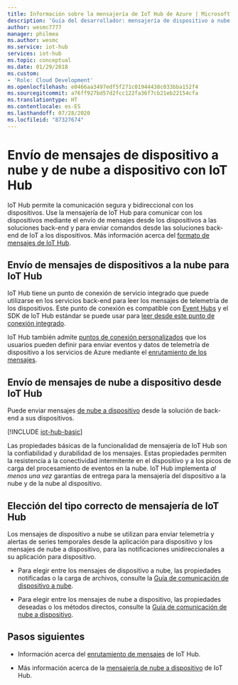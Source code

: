 ```yaml
---
title: Información sobre la mensajería de IoT Hub de Azure | Microsoft Docs
description: 'Guía del desarrollador: mensajería de dispositivo a nube y de nube a dispositivo con IoT Hub Incluye información sobre los formatos de mensaje y protocolos de comunicación compatibles.'
author: wesmc7777
manager: philmea
ms.author: wesmc
ms.service: iot-hub
services: iot-hub
ms.topic: conceptual
ms.date: 01/29/2018
ms.custom:
- 'Role: Cloud Development'
ms.openlocfilehash: e0466aa3497edf5f271c01944438c033bba152f4
ms.sourcegitcommit: a76ff927bd57d2fcc122fa36f7cb21eb22154cfa
ms.translationtype: HT
ms.contentlocale: es-ES
ms.lasthandoff: 07/28/2020
ms.locfileid: "87327674"
---
```

# <a name="send-device-to-cloud-and-cloud-to-device-messages-with-iot-hub"></a>Envío de mensajes de dispositivo a nube y de nube a dispositivo con IoT Hub

IoT Hub permite la comunicación segura y bidireccional con los dispositivos. Use la mensajería de IoT Hub para comunicar con los dispositivos mediante el envío de mensajes desde los dispositivos a las soluciones back-end y para enviar comandos desde las soluciones back-end de IoT a los dispositivos. Más información acerca del [formato de mensajes de IoT Hub](iot-hub-devguide-messages-construct.md).

## <a name="sending-device-to-cloud-messages-to-iot-hub"></a>Envío de mensajes de dispositivos a la nube para IoT Hub

IoT Hub tiene un punto de conexión de servicio integrado que puede utilizarse en los servicios back-end para leer los mensajes de telemetría de los dispositivos. Este punto de conexión es compatible con [Event Hubs](https://docs.microsoft.com/azure/event-hubs/) y el SDK de IoT Hub estándar se puede usar para [leer desde este punto de conexión integrado](iot-hub-devguide-messages-read-builtin.md).

IoT Hub también admite [puntos de conexión personalizados](iot-hub-devguide-endpoints.md#custom-endpoints) que los usuarios pueden definir para enviar eventos y datos de telemetría de dispositivo a los servicios de Azure mediante el [enrutamiento de los mensajes](iot-hub-devguide-messages-d2c.md).

## <a name="sending-cloud-to-device-messages-from-iot-hub"></a>Envío de mensajes de nube a dispositivo desde IoT Hub

Puede enviar mensajes [de nube a dispositivo](iot-hub-devguide-messages-c2d.md) desde la solución de back-end a sus dispositivos.

[!INCLUDE [iot-hub-basic](../../includes/iot-hub-basic-partial.md)]

Las propiedades básicas de la funcionalidad de mensajería de IoT Hub son la confiabilidad y durabilidad de los mensajes. Estas propiedades permiten la resistencia a la conectividad intermitente en el dispositivo y a los picos de carga del procesamiento de eventos en la nube. IoT Hub implementa *al menos una vez* garantías de entrega para la mensajería del dispositivo a la nube y de la nube al dispositivo.

## <a name="choosing-the-right-type-of-iot-hub-messaging"></a>Elección del tipo correcto de mensajería de IoT Hub

Los mensajes de dispositivo a nube se utilizan para enviar telemetría y alertas de series temporales desde la aplicación para dispositivo y los mensajes de nube a dispositivo, para las notificaciones unidireccionales a su aplicación para dispositivo.

* Para elegir entre los mensajes de dispositivo a nube, las propiedades notificadas o la carga de archivos, consulte la [Guía de comunicación de dispositivo a nube](https://docs.microsoft.com/azure/iot-hub/iot-hub-devguide-d2c-guidance).

* Para elegir entre los mensajes de nube a dispositivo, las propiedades deseadas o los métodos directos, consulte la [Guía de comunicación de nube a dispositivo](https://docs.microsoft.com/azure/iot-hub/iot-hub-devguide-c2d-guidance).

## <a name="next-steps"></a>Pasos siguientes

* Información acerca del [enrutamiento de mensajes](iot-hub-devguide-messages-d2c.md) de IoT Hub.

* Más información acerca de la [mensajería de nube a dispositivo](iot-hub-devguide-messages-c2d.md) de IoT Hub.